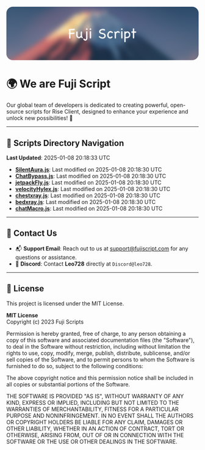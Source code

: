 ![Banner](.github/b.webp)

# 🌍 **We are Fuji Script**

Our global team of developers is dedicated to creating powerful, open-source scripts for Rise Client, designed to enhance your experience and unlock new possibilities! 🌟

---
<!-- SCRIPTS_NAVIGATION_START -->
## 📂 **Scripts Directory Navigation**

**Last Updated**: 2025-01-08 20:18:33 UTC

- **[SilentAura.js](scripts/SilentAura.js)**: Last modified on 2025-01-08 20:18:30 UTC
- **[ChatBypass.js](scripts/ChatBypass.js)**: Last modified on 2025-01-08 20:18:30 UTC
- **[jetpackFly.js](scripts/jetpackFly.js)**: Last modified on 2025-01-08 20:18:30 UTC
- **[velocityHylex.js](scripts/velocityHylex.js)**: Last modified on 2025-01-08 20:18:30 UTC
- **[chestxray.js](scripts/chestxray.js)**: Last modified on 2025-01-08 20:18:30 UTC
- **[bedxray.js](scripts/bedxray.js)**: Last modified on 2025-01-08 20:18:30 UTC
- **[chatMacro.js](scripts/chatMacro.js)**: Last modified on 2025-01-08 20:18:30 UTC

<!-- SCRIPTS_NAVIGATION_END -->

---

## 💬 **Contact Us**  
- 📬 **Support Email**: Reach out to us at [support@fujiscript.com](mailto:support@fujiscript.com) for any questions or assistance.  
- 💬 **Discord**: Contact **Leo728** directly at `Discord@leo728`.

---

## 📜 **License**

This project is licensed under the MIT License.  

**MIT License**  
Copyright (c) 2023 Fuji Scripts  

Permission is hereby granted, free of charge, to any person obtaining a copy of this software and associated documentation files (the "Software"), to deal in the Software without restriction, including without limitation the rights to use, copy, modify, merge, publish, distribute, sublicense, and/or sell copies of the Software, and to permit persons to whom the Software is furnished to do so, subject to the following conditions:  

The above copyright notice and this permission notice shall be included in all copies or substantial portions of the Software.  

THE SOFTWARE IS PROVIDED "AS IS", WITHOUT WARRANTY OF ANY KIND, EXPRESS OR IMPLIED, INCLUDING BUT NOT LIMITED TO THE WARRANTIES OF MERCHANTABILITY, FITNESS FOR A PARTICULAR PURPOSE AND NONINFRINGEMENT. IN NO EVENT SHALL THE AUTHORS OR COPYRIGHT HOLDERS BE LIABLE FOR ANY CLAIM, DAMAGES OR OTHER LIABILITY, WHETHER IN AN ACTION OF CONTRACT, TORT OR OTHERWISE, ARISING FROM, OUT OF OR IN CONNECTION WITH THE SOFTWARE OR THE USE OR OTHER DEALINGS IN THE SOFTWARE.  
